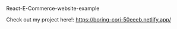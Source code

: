 
React-E-Commerce-website-example

Check out my project here!: https://boring-cori-50eeeb.netlify.app/
